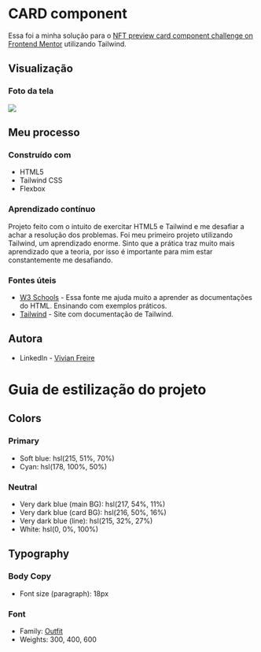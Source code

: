 # CARD component

Essa foi a minha solução para o [NFT preview card component challenge on Frontend Mentor](https://www.frontendmentor.io/challenges/nft-preview-card-component-SbdUL_w0U) utilizando Tailwind.


## Visualização

### Foto da tela

![](screenshot.png)


## Meu processo

### Construído com

- HTML5
- Tailwind CSS
- Flexbox



### Aprendizado contínuo

Projeto feito com o intuito de exercitar HTML5 e Tailwind e me desafiar a achar a resolução dos problemas. Foi meu primeiro projeto utilizando Tailwind, um aprendizado enorme. Sinto que a prática traz muito mais aprendizado que a teoria, por isso é importante para mim estar constantemente me desafiando. 


### Fontes úteis

- [W3 Schools](https://www.w3schools.com) - Essa fonte me ajuda muito a aprender as documentações do HTML. Ensinando com exemplos práticos.
- [Tailwind](https://tailwindcss.com) - Site com documentação de Tailwind.


## Autora

- LinkedIn - [Vivian Freire](https://github.com/viviangfreire)

# Guia de estilização do projeto

## Colors

### Primary

- Soft blue: hsl(215, 51%, 70%)
- Cyan: hsl(178, 100%, 50%)

### Neutral

- Very dark blue (main BG): hsl(217, 54%, 11%)
- Very dark blue (card BG): hsl(216, 50%, 16%)
- Very dark blue (line): hsl(215, 32%, 27%)
- White: hsl(0, 0%, 100%)

## Typography

### Body Copy

- Font size (paragraph): 18px

### Font

- Family: [Outfit](https://fonts.google.com/specimen/Outfit)
- Weights: 300, 400, 600